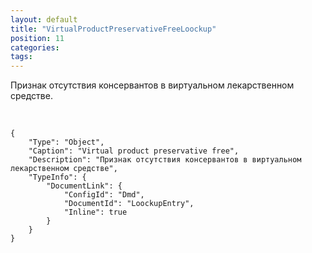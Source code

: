 ```yaml
---
layout: default
title: "VirtualProductPreservativeFreeLoockup"
position: 11
categories: 
tags: 
---
```


Признак отсутствия консервантов в виртуальном лекарственном средстве.

 

```
{
	"Type": "Object",
	"Caption": "Virtual product preservative free",
	"Description": "Признак отсутствия консервантов в виртуальном лекарственном средстве",
	"TypeInfo": {
		"DocumentLink": {
			"ConfigId": "Dmd",
			"DocumentId": "LoockupEntry",
			"Inline": true
		}
	}
}
```

 

 

